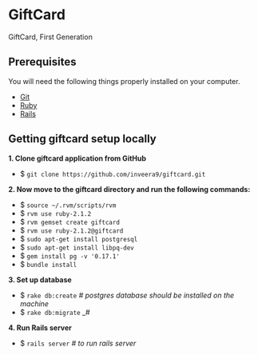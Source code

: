 # GiftCard

GiftCard, First Generation


## Prerequisites

You will need the following things properly installed on your computer.

* [Git](http://git-scm.com/)
* [Ruby](https://www.digitalocean.com/community/tutorials/how-to-install-ruby-on-rails-on-ubuntu-12-04-lts-precise-pangolin-with-rvm)
* [Rails](http://rubyonrails.org/download/)

## Getting giftcard setup locally

**1. Clone giftcard application from GitHub**
-  $ `git clone https://github.com/inveera9/giftcard.git`

**2. Now move to the giftcard directory and run the following commands:**
-   $ `source ~/.rvm/scripts/rvm`
-   $ `rvm use ruby-2.1.2`
-   $ `rvm gemset create giftcard`
-   $ `rvm use ruby-2.1.2@giftcard`
-   $ `sudo apt-get install postgresql`
-   $ `sudo apt-get install libpq-dev`
-   $ `gem install pg -v '0.17.1'`
-   $ `bundle install`

**3. Set up database**
-   $ `rake db:create` _# postgres database should be installed on the machine_
-   $ `rake db:migrate` _# 

**4. Run Rails server**
-   $ `rails server` _# to run rails server_


